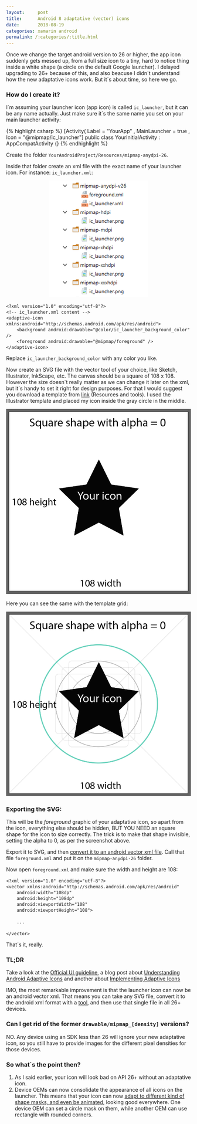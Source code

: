 ```yaml
---
layout:     post
title:      Android 8 adaptative (vector) icons
date:       2018-08-19
categories: xamarin android
permalink: /:categories/:title.html
---
```


Once we change the target android version to 26 or higher, the app icon suddenly gets messed up, from a full size icon to a tiny, hard to notice thing inside a white shape (a circle on the default Google launcher). I delayed upgrading to 26+ because of this, and also beacuse I didn´t understand how the new adaptative icons work. But it´s about time, so here we go.

### How do I create it?

I´m assuming your launcher icon (app icon) is called `ic_launcher`, but it can be any name actually. Just make sure it´s the same name you set on your main launcher activity:

{% highlight csharp %}
[Activity(
        Label = "YourApp"
        , MainLauncher = true
        , Icon = "@mipmap/ic_launcher"]
public class YourInitialActivity : AppCompatActivity {}
{% endhighlight %}

Create the folder `YourAndroidProject/Resources/mipmap-anydpi-26`.  

Inside that folder create an xml file with the exact name of your launcher icon. For instance: `ic_launcher.xml`:

<div style="text-align:center">
    <img src="/images/adaptative-icon-file-structure.png">
</div> 

```
<?xml version="1.0" encoding="utf-8"?>
<!-- ic_launcher.xml content -->
<adaptive-icon xmlns:android="http://schemas.android.com/apk/res/android">
    <background android:drawable="@color/ic_launcher_background_color" />
    <foreground android:drawable="@mipmap/foreground" />
</adaptive-icon>
```
Replace `ic_launcher_background_color` with any color you like.

Now create an SVG file with the vector tool of your choice, like Sketch, Illustrator, InkScape, etc.
The canvas should be a square of 108 x 108. However the size doesn´t really matter as we can change it later on the xml, but it´s handy to set it right for design purposes. For that I would suggest you download a template from [link](https://medium.com/google-design/designing-adaptive-icons-515af294c783) (Resources and tools). I used the Illustrator template and placed my icon inside the gray circle in the middle.

<div style="text-align:center">
    <img src="/images/adaptative-icon-template.png">
</div>  

Here you can see the same with the template grid:

<div style="text-align:center">
    <img src="/images/adaptative-icon-template-grid.png">
</div> 

### Exporting the SVG:

This will be the *foreground* graphic of your adaptative icon, so apart from the icon, everything else should be hidden, BUT YOU NEED an square shape for the icon to size correctly. The trick is to make that shape invisible, setting the alpha to 0, as per the screenshot above.

Export it to SVG, and then [convert it to an android vector xml file](http://inloop.github.io/svg2android/). Call that file `foreground.xml` and put it on the `mipmap-anydpi-26` folder. 

Now open `foreground.xml` and make sure the width and height are 108:

```
<?xml version="1.0" encoding="utf-8"?>
<vector xmlns:android="http://schemas.android.com/apk/res/android"
    android:width="108dp"
    android:height="108dp"
    android:viewportWidth="108"
    android:viewportHeight="108">

    ...

</vector>
```

That´s it, really.

### TL;DR
Take a look at the [Official UI guideline](https://developer.android.com/guide/practices/ui_guidelines/icon_design_adaptive), a blog post about [Understanding Android Adaptive Icons](https://medium.com/google-design/understanding-android-adaptive-icons-cee8a9de93e2) and another about 
[Implementing Adaptive Icons](https://medium.com/google-developers/implementing-adaptive-icons-1e4d1795470e)

IMO, the most remarkable improvement is that the launcher icon can now be an android vector xml. That means you can take any SVG file, convert it to the android xml format with a [tool](http://inloop.github.io/svg2android/), and then use that single file in all 26+ devices.

### Can I get rid of the former `drawable/mipmap_[density]` versions?

NO. Any device using an SDK less than 26 will ignore your new adaptative icon, so you still have to provide images for the different pixel densities for those devices. 

### So what´s the point then?

1. As I said earlier, your icon will look bad on API 26+ without an adaptative icon.
2. Device OEMs can now consolidate the appearance of all icons on the launcher. This means that your icon can now [adapt to different kind of shape masks, and even be animated](https://adapticon.tooo.io/#/bg=https://i.imgur.com/iqGpQCh.png/fg=https://i.imgur.com/jceH9gr.png), looking good everywhere. One device OEM can set a circle mask on them, while another OEM can use rectangle with rounded corners.










